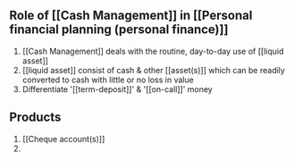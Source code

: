 

## Role of [[Cash Management]] in [[Personal financial planning (personal finance)]]
1. [[Cash Management]] deals with the routine, day-to-day use of [[liquid asset]]
2. [[liquid asset]] consist of cash & other [[asset(s)]] which can be readily converted to cash with little or no loss in value
3. Differentiate '[[term-deposit]]' & '[[on-call]]' money

## Products
1. [[Cheque account(s)]]
2. 